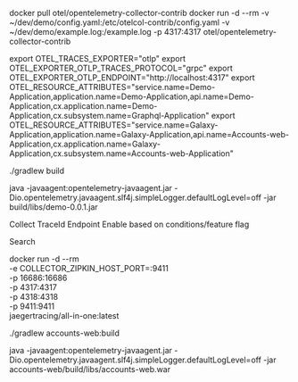 docker pull otel/opentelemetry-collector-contrib
docker run -d --rm -v ~/dev/demo/config.yaml:/etc/otelcol-contrib/config.yaml -v ~/dev/demo/example.log:/example.log -p 4317:4317 otel/opentelemetry-collector-contrib

export OTEL_TRACES_EXPORTER="otlp"
export OTEL_EXPORTER_OTLP_TRACES_PROTOCOL="grpc"
export OTEL_EXPORTER_OTLP_ENDPOINT="http://localhost:4317"
export OTEL_RESOURCE_ATTRIBUTES="service.name=Demo-Application,application.name=Demo-Application,api.name=Demo-Application,cx.application.name=Demo-Application,cx.subsystem.name=Graphql-Application"
export OTEL_RESOURCE_ATTRIBUTES="service.name=Galaxy-Application,application.name=Galaxy-Application,api.name=Accounts-web-Application,cx.application.name=Galaxy-Application,cx.subsystem.name=Accounts-web-Application"


./gradlew build

java -javaagent:opentelemetry-javaagent.jar -Dio.opentelemetry.javaagent.slf4j.simpleLogger.defaultLogLevel=off -jar build/libs/demo-0.0.1.jar

Collect TraceId
Endpoint
Enable based on conditions/feature flag

Search

docker run -d --rm \
  -e COLLECTOR_ZIPKIN_HOST_PORT=:9411 \
  -p 16686:16686 \
  -p 4317:4317 \
  -p 4318:4318 \
  -p 9411:9411 \
  jaegertracing/all-in-one:latest


./gradlew accounts-web:build

java -javaagent:opentelemetry-javaagent.jar -Dio.opentelemetry.javaagent.slf4j.simpleLogger.defaultLogLevel=off -jar accounts-web/build/libs/accounts-web.war
